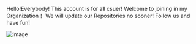 Hello!Everybody!
This account is for all csuer!
Welcome to joining in my Organization！
We will update our Repositories no sooner!
Follow us and have fun!

![image](https://user-images.githubusercontent.com/72860784/170857585-bfeae271-fa0a-4b14-a9a7-48e0bad2b9d7.png)
